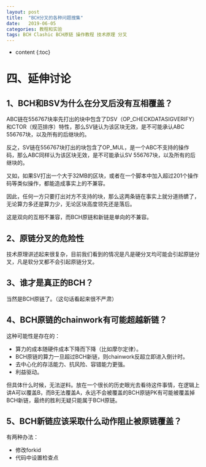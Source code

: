 ```yaml
---
layout: post
title:  "BCH分叉的各种问题搜集"
date:   2019-06-05
categories: 教程和实验
tags: BCH Clashic BCH原链 操作教程 技术原理 分叉
---
```


* content
{:toc}



# 四、延伸讨论

## 1、BCH和BSV为什么在分叉后没有互相覆盖？

ABC链在556767块率先打出的块中包含了DSV（OP_CHECKDATASIGVERIFY）和CTOR（规范排序）特性，那么SV链认为该区块无效，是不可能承认ABC 556767块，以及所有的后继块的。

反之，SV链在556767块打出的块包含了OP_MUL，是一个ABC不支持的操作码，那么ABC同样认为该区块无效，是不可能承认SV 556767块，以及所有的后继块的。

又如，如果SV打出一个大于32MB的区块，或者在一个脚本中加入超过201个操作码等类似操作，都能造成事实上的不兼容。

因此，任何一方只要打出对方不支持的块，那么这两条链在事实上就分道扬镳了，无论算力多还是算力少，无论区块高度领先还是落后。

这是双向的互相不兼容，而BCH原链和新链是单向的不兼容。

## 2、原链分叉的危险性

技术原理讲述起来很复杂，目前我们看到的情况是凡是硬分叉均可能会引起原链分叉，凡是软分叉都不会引起原链分叉。

## 3、谁才是真正的BCH？

当然是BCH原链了。（这句话看起来很不严肃）

## 4、BCH原链的chainwork有可能超越新链？

这种可能性是存在的：

* 算力的成本随硬件成本下降而下降（比如摩尔定律）。
* BCH原链的算力一旦超过BCH新链，则chainwork反超立即进入倒计时。
* 去中心化的存活能力、抗风险、容错能力更强。
* 利益驱动。

但具体什么时候，无法逆料。放在一个很长的历史眼光去看待这件事情，在逻辑上讲A可以覆盖B，而B无法覆盖A，永远不会被覆盖的BCH原链PK有可能被覆盖掉BCH新链，最终的胜利无疑只能属于BCH原链。

## 5、BCH新链应该采取什么动作阻止被原链覆盖？

有两种办法：

* 修改forkid
* 代码中设置检查点


